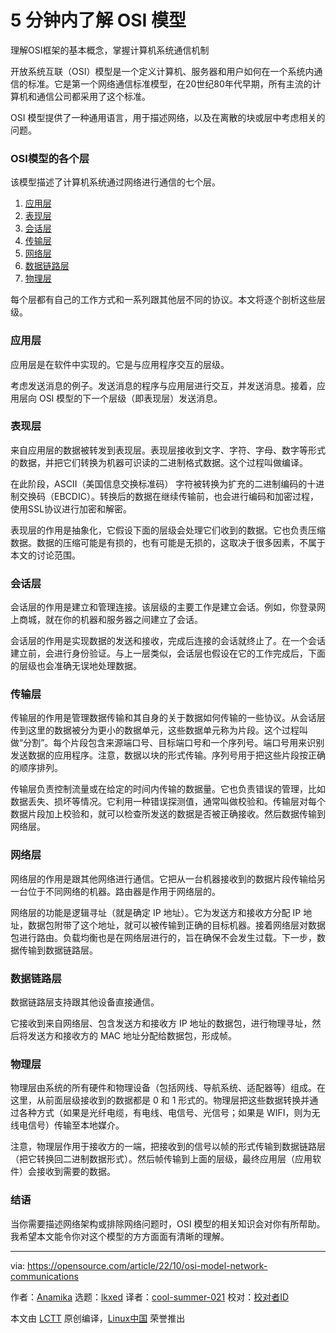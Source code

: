 [#]: subject: "Learn the OSI model in 5 minutes"
[#]: via: "https://opensource.com/article/22/10/osi-model-network-communications"
[#]: author: "Anamika https://opensource.com/users/anamika"
[#]: collector: "lkxed"
[#]: translator: "cool-summer-021"
[#]: reviewer: " "
[#]: publisher: " "
[#]: url: " "

5 分钟内了解 OSI 模型
======
理解OSI框架的基本概念，掌握计算机系统通信机制

开放系统互联（OSI）模型是一个定义计算机、服务器和用户如何在一个系统内通信的标准。它是第一个网络通信标准模型，在20世纪80年代早期，所有主流的计算机和通信公司都采用了这个标准。

OSI 模型提供了一种通用语言，用于描述网络，以及在离散的块或层中考虑相关的问题。

### OSI模型的各个层

该模型描述了计算机系统通过网络进行通信的七个层。 

1. [应用层][2]
2. [表现层][3]
3. [会话层][4]
4. [传输层][5]
5. [网络层][6]
6. [数据链路层][7]
7. [物理层][8]

每个层都有自己的工作方式和一系列跟其他层不同的协议。本文将逐个剖析这些层级。

### 应用层

应用层是在软件中实现的。它是与应用程序交互的层级。

考虑发送消息的例子。发送消息的程序与应用层进行交互，并发送消息。接着，应用层向 OSI 模型的下一个层级（即表现层）发送消息。

### 表现层

来自应用层的数据被转发到表现层。表现层接收到文字、字符、字母、数字等形式的数据，并把它们转换为机器可识读的二进制格式数据。这个过程叫做编译。

在此阶段，ASCII（美国信息交换标准码） 字符被转换为扩充的二进制编码的十进制交换码（EBCDIC）。转换后的数据在继续传输前，也会进行编码和加密过程，使用SSL协议进行加密和解密。

表现层的作用是抽象化，它假设下面的层级会处理它们收到的数据。它也负责压缩数据。数据的压缩可能是有损的，也有可能是无损的，这取决于很多因素，不属于本文的讨论范围。

### 会话层

会话层的作用是建立和管理连接。该层级的主要工作是建立会话。例如，你登录网上商城，就在你的机器和服务器之间建立了会话。

会话层的作用是实现数据的发送和接收，完成后连接的会话就终止了。在一个会话建立前，会进行身份验证。与上一层类似，会话层也假设在它的工作完成后，下面的层级也会准确无误地处理数据。

### 传输层

传输层的作用是管理数据传输和其自身的关于数据如何传输的一些协议。从会话层传到这里的数据被分为更小的数据单元，这些数据单元称为片段。这个过程叫做“分割”。每个片段包含来源端口号、目标端口号和一个序列号。端口号用来识别发送数据的应用程序。注意，数据以块的形式传输。序列号用于把这些片段按正确的顺序排列。

传输层负责控制流量或在给定的时间内传输的数据量。它也负责错误的管理，比如数据丢失、损坏等情况。它利用一种错误探测值，通常叫做校验和。传输层对每个数据片段加上校验和，就可以检查所发送的数据是否被正确接收。然后数据传输到网络层。

### 网络层

网络层的作用是跟其他网络进行通信。它把从一台机器接收到的数据片段传输给另一台位于不同网络的机器。路由器是作用于网络层的。

网络层的功能是逻辑寻址（就是确定 IP 地址）。它为发送方和接收方分配 IP 地址，数据包附带了这个地址，就可以被传输到正确的目标机器。接着网络层对数据包进行路由。负载均衡也是在网络层进行的，旨在确保不会发生过载。下一步，数据传输到数据链路层。

### 数据链路层

数据链路层支持跟其他设备直接通信。

它接收到来自网络层、包含发送方和接收方 IP 地址的数据包，进行物理寻址，然后将发送方和接收方的 MAC 地址分配给数据包，形成帧。

### 物理层

物理层由系统的所有硬件和物理设备（包括网线、导航系统、适配器等）组成。在这里，从前面层级接收到的数据都是 0 和 1 形式的。物理层把这些数据转换并通过各种方式（如果是光纤电缆，有电线、电信号、光信号；如果是 WIFI，则为无线电信号）传输至本地媒介。

注意，物理层作用于接收方的一端，把接收到的信号以帧的形式传输到数据链路层（把它转换回二进制数据形式）。然后帧传输到上面的层级，最终应用层（应用软件）会接收到需要的数据。

### 结语

当你需要描述网络架构或排除网络问题时，OSI 模型的相关知识会对你有所帮助。我希望本文能令你对这个模型的方方面面有清晰的理解。

--------------------------------------------------------------------------------

via: https://opensource.com/article/22/10/osi-model-network-communications

作者：[Anamika][a]
选题：[lkxed][b]
译者：[cool-summer-021](https://github.com/cool-summer-021)
校对：[校对者ID](https://github.com/校对者ID)

本文由 [LCTT](https://github.com/LCTT/TranslateProject) 原创编译，[Linux中国](https://linux.cn/) 荣誉推出

[a]: https://opensource.com/users/anamika
[b]: https://github.com/lkxed
[1]: https://opensource.com/sites/default/files/lead-images/code_computer_development_programming.png
[2]: https://opensource.com/article/22/10/osi-model-network-communications#application-layer
[3]: https://opensource.com/article/22/10/osi-model-network-communications#presentation-layer
[4]: https://opensource.com/article/22/10/osi-model-network-communications#session-layer
[5]: https://opensource.com/article/22/10/osi-model-network-communications#transport-layer
[6]: https://opensource.com/article/22/10/osi-model-network-communications#network-layer
[7]: https://opensource.com/article/22/10/osi-model-network-communications#data-link-layer
[8]: https://opensource.com/article/22/10/osi-model-network-communications#physical-layer
